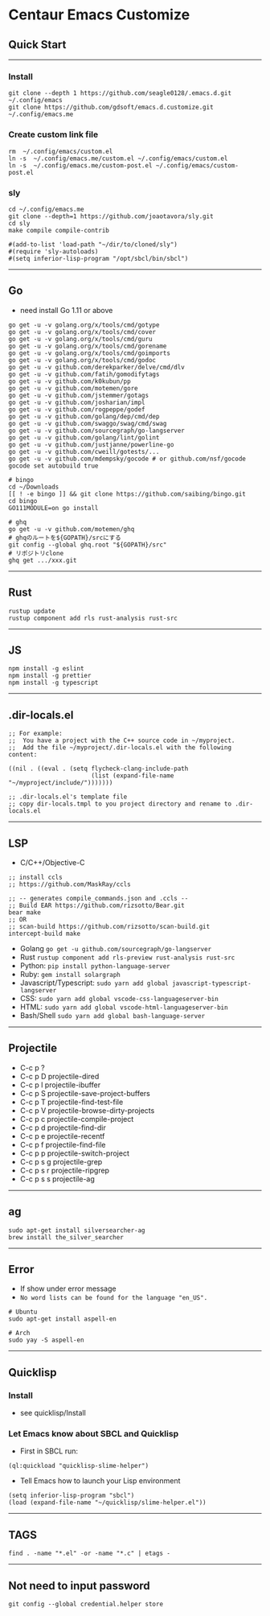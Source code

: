 # Centaur Emacs Customize #

## Quick Start ##

-------------------------------------------------------------------------------

### Install ###
```
git clone --depth 1 https://github.com/seagle0128/.emacs.d.git ~/.config/emacs
git clone https://github.com/gdsoft/emacs.d.customize.git ~/.config/emacs.me
```

### Create custom link file ###
```
rm  ~/.config/emacs/custom.el
ln -s  ~/.config/emacs.me/custom.el ~/.config/emacs/custom.el
ln -s  ~/.config/emacs.me/custom-post.el ~/.config/emacs/custom-post.el
```

### sly ###

``` shell
cd ~/.config/emacs.me
git clone --depth=1 https://github.com/joaotavora/sly.git
cd sly
make compile compile-contrib

#(add-to-list 'load-path "~/dir/to/cloned/sly")
#(require 'sly-autoloads)
#(setq inferior-lisp-program "/opt/sbcl/bin/sbcl")
```

-------------------------------------------------------------------------------

## Go ##

- need install Go 1.11 or above

``` shell
go get -u -v golang.org/x/tools/cmd/gotype
go get -u -v golang.org/x/tools/cmd/cover
go get -u -v golang.org/x/tools/cmd/guru
go get -u -v golang.org/x/tools/cmd/gorename
go get -u -v golang.org/x/tools/cmd/goimports
go get -u -v golang.org/x/tools/cmd/godoc
go get -u -v github.com/derekparker/delve/cmd/dlv
go get -u -v github.com/fatih/gomodifytags
go get -u -v github.com/k0kubun/pp
go get -u -v github.com/motemen/gore
go get -u -v github.com/jstemmer/gotags
go get -u -v github.com/josharian/impl
go get -u -v github.com/rogpeppe/godef
go get -u -v github.com/golang/dep/cmd/dep
go get -u -v github.com/swaggo/swag/cmd/swag
go get -u -v github.com/sourcegraph/go-langserver
go get -u -v github.com/golang/lint/golint
go get -u -v github.com/justjanne/powerline-go
go get -u -v github.com/cweill/gotests/...
go get -u -v github.com/mdempsky/gocode # or github.com/nsf/gocode
gocode set autobuild true

# bingo
cd ~/Downloads
[[ ! -e bingo ]] && git clone https://github.com/saibing/bingo.git
cd bingo
GO111MODULE=on go install

# ghq
go get -u -v github.com/motemen/ghq
# ghqのルートを${GOPATH}/srcにする
git config --global ghq.root "${GOPATH}/src"
# リポジトリclone
ghq get .../xxx.git
```

-------------------------------------------------------------------------------

## Rust ##

``` shell
rustup update
rustup component add rls rust-analysis rust-src
```

-------------------------------------------------------------------------------

## JS ##

``` shell
npm install -g eslint
npm install -g prettier
npm install -g typescript
```

-------------------------------------------------------------------------------

## .dir-locals.el ##

``` emacs-lisp
;; For example:
;;  You have a project with the C++ source code in ~/myproject.
;;  Add the file ~/myproject/.dir-locals.el with the following content:

((nil . ((eval . (setq flycheck-clang-include-path
                       (list (expand-file-name "~/myproject/include/")))))))

;; .dir-locals.el's template file
;; copy dir-locals.tmpl to you project directory and rename to .dir-locals.el
```

-------------------------------------------------------------------------------

## LSP ##

- C/C++/Objective-C
``` shell
;; install ccls
;; https://github.com/MaskRay/ccls

;; -- generates compile_commands.json and .ccls --
;; Build EAR https://github.com/rizsotto/Bear.git
bear make
;; OR
;; scan-build https://github.com/rizsotto/scan-build.git
intercept-build make
```
- Golang `go get -u github.com/sourcegraph/go-langserver`
- Rust `rustup component add rls-preview rust-analysis rust-src`
- Python: `pip install python-language-server`
- Ruby:  `gem install solargraph`
- Javascript/Typescript: `sudo yarn add global javascript-typescript-langserver`
- CSS: `sudo yarn add global vscode-css-languageserver-bin`
- HTML: `sudo yarn add global vscode-html-languageserver-bin`
- Bash/Shell `sudo yarn add global bash-language-server`

-------------------------------------------------------------------------------

## Projectile ##

- C-c p ?
- C-c p D projectile-dired
- C-c p I projectile-ibuffer
- C-c p S projectile-save-project-buffers
- C-c p T projectile-find-test-file
- C-c p V projectile-browse-dirty-projects
- C-c p c projectile-compile-project
- C-c p d projectile-find-dir
- C-c p e projectile-recentf
- C-c p f projectile-find-file
- C-c p p projectile-switch-project
- C-c p s g projectile-grep
- C-c p s r projectile-ripgrep
- C-c p s s projectile-ag

-------------------------------------------------------------------------------

## ag ##

``` shell
sudo apt-get install silversearcher-ag
brew install the_silver_searcher
```

-------------------------------------------------------------------------------

## Error ##

- If show under error message
- `No word lists can be found for the language "en_US".`

``` shell
# Ubuntu
sudo apt-get install aspell-en

# Arch
sudo yay -S aspell-en
```
-------------------------------------------------------------------------------

## Quicklisp ##

### Install ###

- see quicklisp/Install

### Let Emacs know about SBCL and Quicklisp ###

- First in SBCL run:

```
(ql:quickload "quicklisp-slime-helper")
```

- Tell Emacs how to launch your Lisp environment

```
(setq inferior-lisp-program "sbcl")
(load (expand-file-name "~/quicklisp/slime-helper.el"))
```

-------------------------------------------------------------------------------

## TAGS ##

``` shell
find . -name "*.el" -or -name "*.c" | etags -
```

-------------------------------------------------------------------------------

## Not need to input password ##

``` shell
git config --global credential.helper store
```
